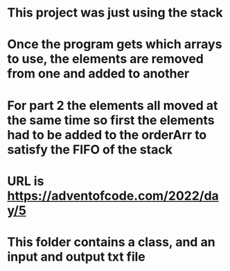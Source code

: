 # This project was just using the stack
# Once the program gets which arrays to use, the elements are removed from one and added to another
# For part 2 the elements all moved at the same time so first the elements had to be added to the orderArr to satisfy the FIFO of the stack
# URL is https://adventofcode.com/2022/day/5
# This folder contains a class, and an input and output txt file
